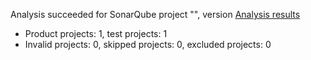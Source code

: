 Analysis succeeded for SonarQube project "", version  [Analysis results](http://localhost:9000/dashboard/index/e30c45aee417212a98751051b9244d54f94c9157)
- Product projects: 1, test projects: 1
- Invalid projects: 0, skipped projects: 0, excluded projects: 0
